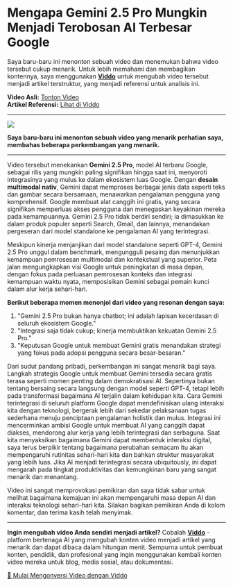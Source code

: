 # Mengapa Gemini 2.5 Pro Mungkin Menjadi Terobosan AI Terbesar Google

Saya baru-baru ini menonton sebuah video dan menemukan bahwa video tersebut cukup menarik. Untuk lebih memahami dan membagikan kontennya, saya menggunakan **[Viddo](https://viddo.pro/)** untuk mengubah video tersebut menjadi artikel terstruktur, yang menjadi referensi untuk analisis ini.

**Video Asli:** [Tonton Video](https://www.youtube.com/watch?v=zFAUC14vzCg)  
**Artikel Referensi:** [Lihat di Viddo](https://viddo.pro/zh/video-result/5f1241fd-9975-4053-ab30-36559de58f3b)

---

![](https://img.youtube.com/vi/zFAUC14vzCg/0.jpg)

**Saya baru-baru ini menonton sebuah video yang menarik perhatian saya, membahas beberapa perkembangan yang menarik.**

---

Video tersebut menekankan **Gemini 2.5 Pro**, model AI terbaru Google, sebagai rilis yang mungkin paling signifikan hingga saat ini, menyoroti integrasinya yang mulus ke dalam ekosistem luas Google. Dengan **desain multimodal nativ**, Gemini dapat memproses berbagai jenis data seperti teks dan gambar secara bersamaan, menawarkan pengalaman pengguna yang komprehensif. Google membuat alat canggih ini gratis, yang secara signifikan memperluas akses pengguna dan menegaskan keyakinan mereka pada kemampuannya. Gemini 2.5 Pro tidak berdiri sendiri; ia dimasukkan ke dalam produk populer seperti Search, Gmail, dan lainnya, menandakan pergeseran dari model standalone ke pengalaman AI yang terintegrasi.

Meskipun kinerja menjanjikan dari model standalone seperti GPT-4, Gemini 2.5 Pro unggul dalam benchmark, mengungguli pesaing dan menunjukkan kemampuan pemrosesan multimodal dan kontekstual yang superior. Peta jalan mengungkapkan visi Google untuk peningkatan di masa depan, dengan fokus pada perluasan pemrosesan konteks dan integrasi kemampuan waktu nyata, memposisikan Gemini sebagai pemain kunci dalam alur kerja sehari-hari.

**Berikut beberapa momen menonjol dari video yang resonan dengan saya:**

1. "Gemini 2.5 Pro bukan hanya chatbot; ini adalah lapisan kecerdasan di seluruh ekosistem Google."
2. "Integrasi saja tidak cukup; kinerja membuktikan kekuatan Gemini 2.5 Pro."
3. "Keputusan Google untuk membuat Gemini gratis menandakan strategi yang fokus pada adopsi pengguna secara besar-besaran."

Dari sudut pandang pribadi, perkembangan ini sangat menarik bagi saya. Langkah strategis Google untuk membuat Gemini tersedia secara gratis terasa seperti momen penting dalam demokratisasi AI. Sepertinya bukan tentang bersaing secara langsung dengan model seperti GPT-4, tetapi lebih pada transformasi bagaimana AI terjalin dalam kehidupan kita. Cara Gemini terintegrasi di seluruh platform Google dapat mendefinisikan ulang interaksi kita dengan teknologi, bergerak lebih dari sekedar pelaksanaan tugas sederhana menuju penciptaan pengalaman holistik dan mulus. Integrasi ini mencerminkan ambisi Google untuk membuat AI yang canggih dapat diakses, mendorong alur kerja yang lebih terintegrasi dan serbaguna. Saat kita menyaksikan bagaimana Gemini dapat membentuk interaksi digital, saya terus berpikir tentang bagaimana perubahan semacam itu akan mempengaruhi rutinitas sehari-hari kita dan bahkan struktur masyarakat yang lebih luas. Jika AI menjadi terintegrasi secara ubiquitously, ini dapat mengarah pada tingkat produktivitas dan kemungkinan baru yang sangat menarik dan menantang.

Video ini sangat memprovokasi pemikiran dan saya tidak sabar untuk melihat bagaimana kemajuan ini akan mempengaruhi masa depan AI dan interaksi teknologi sehari-hari kita. Silakan bagikan pemikiran Anda di kolom komentar, dan terima kasih telah menyimak.

---

**Ingin mengubah video Anda sendiri menjadi artikel?** Cobalah **[Viddo](https://viddo.pro/)** - platform bertenaga AI yang mengubah konten video menjadi artikel yang menarik dan dapat dibaca dalam hitungan menit. Sempurna untuk pembuat konten, pendidik, dan profesional yang ingin menggunakan kembali konten video mereka untuk blog, media sosial, atau dokumentasi.

[🚀 Mulai Mengonversi Video dengan Viddo](https://viddo.pro/)